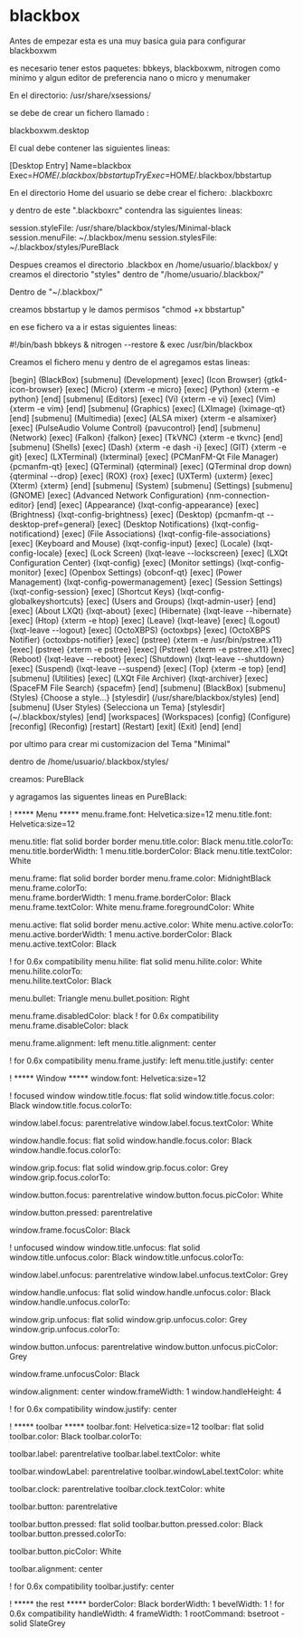 # blackbox

Antes de empezar esta es una muy basica guia para configurar blackboxwm

es necesario tener estos paquetes: bbkeys, blackboxwm, nitrogen como minimo y algun editor de preferencia nano o micro y menumaker
 


En el directorio: /usr/share/xsessions/ 

se debe de crear un fichero llamado :

blackboxwm.desktop 

El cual debe contener las siguientes lineas:

[Desktop Entry]
Name=blackbox
Exec=$HOME/.blackbox/bbstartup
TryExec=$HOME/.blackbox/bbstartup

En el directorio Home del usuario se debe crear el fichero: .blackboxrc

y dentro de este ".blackboxrc" contendra las siguientes lineas:


session.styleFile:	/usr/share/blackbox/styles/Minimal-black
session.menuFile: ~/.blackbox/menu
session.stylesFile: ~/.blackbox/styles/PureBlack


Despues creamos el directorio .blackbox en /home/usuario/.blackbox/ y creamos el directorio "styles" dentro de "/home/usuario/.blackbox/"


Dentro de "~/.blackbox/"

creamos bbstartup y le damos permisos "chmod +x bbstartup"

en ese fichero va a ir estas siguientes lineas:

 
#!/bin/bash
bbkeys &
nitrogen --restore &
exec /usr/bin/blackbox


Creamos el fichero menu y dentro de el agregamos estas lineas:

[begin] (BlackBox)
    [submenu] (Development)
        [exec] (Icon Browser) {gtk4-icon-browser}
        [exec] (Micro) {xterm -e micro}
        [exec] (Python) {xterm -e python}
    [end]
    [submenu] (Editors)
        [exec] (Vi) {xterm -e vi}
        [exec] (Vim) {xterm -e vim}
    [end]
    [submenu] (Graphics)
        [exec] (LXImage) {lximage-qt}
    [end]
    [submenu] (Multimedia)
        [exec] (ALSA mixer) {xterm -e alsamixer}
        [exec] (PulseAudio Volume Control) {pavucontrol}
    [end]
    [submenu] (Network)
        [exec] (Falkon) {falkon}
        [exec] (TkVNC) {xterm -e tkvnc}
    [end]
    [submenu] (Shells)
        [exec] (Dash) {xterm -e dash -i}
        [exec] (GIT) {xterm -e git}
        [exec] (LXTerminal) {lxterminal}
        [exec] (PCManFM-Qt File Manager) {pcmanfm-qt}
        [exec] (QTerminal) {qterminal}
        [exec] (QTerminal drop down) {qterminal --drop}
        [exec] (ROX) {rox}
        [exec] (UXTerm) {uxterm}
        [exec] (Xterm) {xterm}
    [end]
    [submenu] (System)
        [submenu] (Settings)
            [submenu] (GNOME)
                [exec] (Advanced Network Configuration) {nm-connection-editor}
            [end]
            [exec] (Appearance) {lxqt-config-appearance}
            [exec] (Brightness) {lxqt-config-brightness}
            [exec] (Desktop) {pcmanfm-qt --desktop-pref=general}
            [exec] (Desktop Notifications) {lxqt-config-notificationd}
            [exec] (File Associations) {lxqt-config-file-associations}
            [exec] (Keyboard and Mouse) {lxqt-config-input}
            [exec] (Locale) {lxqt-config-locale}
            [exec] (Lock Screen) {lxqt-leave --lockscreen}
            [exec] (LXQt Configuration Center) {lxqt-config}
            [exec] (Monitor settings) {lxqt-config-monitor}
            [exec] (Openbox Settings) {obconf-qt}
            [exec] (Power Management) {lxqt-config-powermanagement}
            [exec] (Session Settings) {lxqt-config-session}
            [exec] (Shortcut Keys) {lxqt-config-globalkeyshortcuts}
            [exec] (Users and Groups) {lxqt-admin-user}
        [end]
        [exec] (About LXQt) {lxqt-about}
        [exec] (Hibernate) {lxqt-leave --hibernate}
        [exec] (Htop) {xterm -e htop}
        [exec] (Leave) {lxqt-leave}
        [exec] (Logout) {lxqt-leave --logout}
        [exec] (OctoXBPS) {octoxbps}
        [exec] (OctoXBPS Notifier) {octoxbps-notifier}
        [exec] (pstree) {xterm -e /usr/bin/pstree.x11}
        [exec] (pstree) {xterm -e pstree}
        [exec] (Pstree) {xterm -e pstree.x11}
        [exec] (Reboot) {lxqt-leave --reboot}
        [exec] (Shutdown) {lxqt-leave --shutdown}
        [exec] (Suspend) {lxqt-leave --suspend}
        [exec] (Top) {xterm -e top}
    [end]
    [submenu] (Utilities)
        [exec] (LXQt File Archiver) {lxqt-archiver}
        [exec] (SpaceFM File Search) {spacefm}
    [end]
    [submenu] (BlackBox)
        [submenu] (Styles) {Choose a style...}
        [stylesdir] (/usr/share/blackbox/styles)
        [end]
        [submenu] (User Styles) {Selecciona un Tema}
        [stylesdir] (~/.blackbox/styles)
        [end]
        [workspaces] (Workspaces)
        [config] (Configure)
        [reconfig] (Reconfig)
        [restart] (Restart)
        [exit] (Exit)
    [end]
[end]




por ultimo para crear mi customizacion del Tema "Minimal"

dentro de /home/usuario/.blackbox/styles/ 

creamos: PureBlack

y agragamos las siguentes lineas en PureBlack:



! ***** Menu *****
menu.frame.font:                        Helvetica:size=12
menu.title.font:                        Helvetica:size=12

menu.title:                             flat solid border border
     menu.title.color:                  Black
     menu.title.colorTo:                
menu.title.borderWidth:                 1
menu.title.borderColor:                 Black
menu.title.textColor:                   White

menu.frame:                             flat solid border border
     menu.frame.color:                  MidnightBlack
     menu.frame.colorTo:                
menu.frame.borderWidth:                 1
menu.frame.borderColor:                 Black
menu.frame.textColor:                   White
menu.frame.foregroundColor:             White

menu.active:                            flat solid border
     menu.active.color:                 White
     menu.active.colorTo:               
menu.active.borderWidth:                1
menu.active.borderColor:                Black
menu.active.textColor:                  Black

! for 0.6x compatibility
menu.hilite:                            flat solid
     menu.hilite.color:                 White
     menu.hilite.colorTo:               
menu.hilite.textColor:                  Black

menu.bullet:                            Triangle
menu.bullet.position:                   Right

menu.frame.disabledColor:               black
! for 0.6x compatibility
menu.frame.disableColor:                black

menu.frame.alignment:                   left
menu.title.alignment:                   center

! for 0.6x compatibility
menu.frame.justify:                     left
menu.title.justify:                     center


! ***** Window *****
window.font:                            Helvetica:size=12

! focused window
window.title.focus:                     flat solid
     window.title.focus.color:          Black
     window.title.focus.colorTo:        

window.label.focus:                     parentrelative
window.label.focus.textColor:           White

window.handle.focus:                    flat solid
     window.handle.focus.color:         Black
     window.handle.focus.colorTo:       

window.grip.focus:                      flat solid
     window.grip.focus.color:           Grey
     window.grip.focus.colorTo:         

window.button.focus:                    parentrelative
window.button.focus.picColor:           White

window.button.pressed:                  parentrelative

window.frame.focusColor:                Black

! unfocused window
window.title.unfocus:                   flat solid
     window.title.unfocus.color:        Black
     window.title.unfocus.colorTo:      

window.label.unfocus:                   parentrelative
window.label.unfocus.textColor:         Grey

window.handle.unfocus:                  flat solid
     window.handle.unfocus.color:       Black
     window.handle.unfocus.colorTo:     

window.grip.unfocus:                    flat solid
     window.grip.unfocus.color:         Grey
     window.grip.unfocus.colorTo:       

window.button.unfocus:                  parentrelative
window.button.unfocus.picColor:         Grey

window.frame.unfocusColor:              Black

window.alignment:                       center
window.frameWidth:                      1
window.handleHeight:                    4

! for 0.6x compatibility
window.justify:                         center

! ***** toolbar *****
toolbar.font:                           Helvetica:size=12
toolbar:                                flat solid
     toolbar.color:                     Black
     toolbar.colorTo:                   

toolbar.label:                          parentrelative
toolbar.label.textColor:                white

toolbar.windowLabel:                    parentrelative
toolbar.windowLabel.textColor:          white

toolbar.clock:                          parentrelative
toolbar.clock.textColor:                white

toolbar.button:                         parentrelative

toolbar.button.pressed:                 flat solid
     toolbar.button.pressed.color:      Black
     toolbar.button.pressed.colorTo:    

toolbar.button.picColor:                White

toolbar.alignment:                      center

! for 0.6x compatibility
toolbar.justify:                        center

! ***** the rest *****
borderColor:                            Black
borderWidth:                            1
bevelWidth:                             1
!  for 0.6x compatibility
handleWidth:                            4
frameWidth:                             1
rootCommand:                            bsetroot -solid SlateGrey

